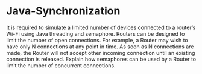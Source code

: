 # Java-Synchronization
It is required to simulate a limited number of devices connected to a router’s Wi-Fi using Java threading and semaphore. Routers can be designed to limit the number of open connections. For example, a Router may wish to have only N connections at any point in time. As soon as N connections are made, the Router will not accept other incoming connection until an existing connection is released. Explain how semaphores can be used by a Router to limit the number of concurrent connections.

